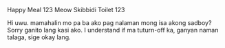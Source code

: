Happy Meal 123 Meow Skibbidi Toilet 123


Hi uwu. mamahalin mo pa ba ako pag nalaman mong isa akong sadboy? Sorry ganito lang kasi ako. I understand if ma tuturn-off ka, ganyan naman talaga, sige okay lang.
